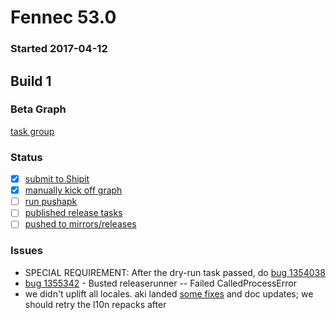# Fennec 53.0

### Started 2017-04-12

## Build 1

### Beta Graph
[task group](https://tools.taskcluster.net/push-inspector/#/gc6UVbqRQjW75dwe8tTCrA)

### Status
- [x] [submit to Shipit](https://wiki.mozilla.org/Release:Release_Automation_on_Mercurial:Starting_a_Release#Submit_to_Ship_It)
- [x] [manually kick off graph](https://github.com/mozilla/releasewarrior/blob/master/how-tos/fennec-temp-relpro.md#start-off-the-fennec-graph)
- [ ] [run pushapk](https://github.com/mozilla/releasewarrior/blob/master/how-tos/fennec-temp-relpro.md#run-pushapk-manually)
- [ ] [published release tasks](https://wiki.mozilla.org/Release:Release_Automation_on_Mercurial:Updates_through_Shipping#Post-release_tasks)
- [ ] [pushed to mirrors/releases](https://wiki.mozilla.org/Release:Release_Automation_on_Mercurial:Updates#Push_to_mirrors)

### Issues
- SPECIAL REQUIREMENT: After the dry-run task passed, do [bug 1354038](https://bugzil.la/1354038)
- [bug 1355342](https://bugzil.la/1355342) - Busted releaserunner -- Failed CalledProcessError
- we didn't uplift all locales. aki landed [some fixes](https://hg.mozilla.org/build/braindump/log/default/releases-related/beta2release_l10n.sh) and doc updates; we should retry the l10n repacks after



